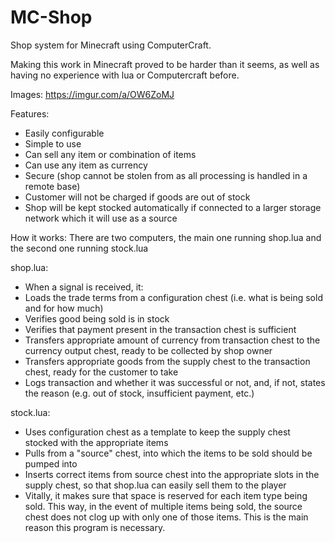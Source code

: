 # MC-Shop
Shop system for Minecraft using ComputerCraft.

Making this work in Minecraft proved to be harder than it seems, as well as having no experience with lua or Computercraft before.

Images: https://imgur.com/a/OW6ZoMJ

Features:
- Easily configurable
- Simple to use
- Can sell any item or combination of items
- Can use any item as currency
- Secure (shop cannot be stolen from as all processing is handled in a remote base)
- Customer will not be charged if goods are out of stock
- Shop will be kept stocked automatically if connected to a larger storage network which it will use as a source

How it works:
There are two computers, the main one running shop.lua and the second one running stock.lua

shop.lua:
- When a signal is received, it:
- Loads the trade terms from a configuration chest (i.e. what is being sold and for how much)
- Verifies good being sold is in stock
- Verifies that payment present in the transaction chest is sufficient
- Transfers appropriate amount of currency from transaction chest to the currency output chest, ready to be collected by shop owner
- Transfers appropriate goods from the supply chest to the transaction chest, ready for the customer to take
- Logs transaction and whether it was successful or not, and, if not, states the reason (e.g. out of stock, insufficient payment, etc.)

stock.lua:
- Uses configuration chest as a template to keep the supply chest stocked with the appropriate items
- Pulls from a "source" chest, into which the items to be sold should be pumped into
- Inserts correct items from source chest into the appropriate slots in the supply chest, so that shop.lua can easily sell them to the player
- Vitally, it makes sure that space is reserved for each item type being sold. This way, in the event of multiple items being sold, the source chest does not clog up with only one of those items. This is the main reason this program is necessary.
